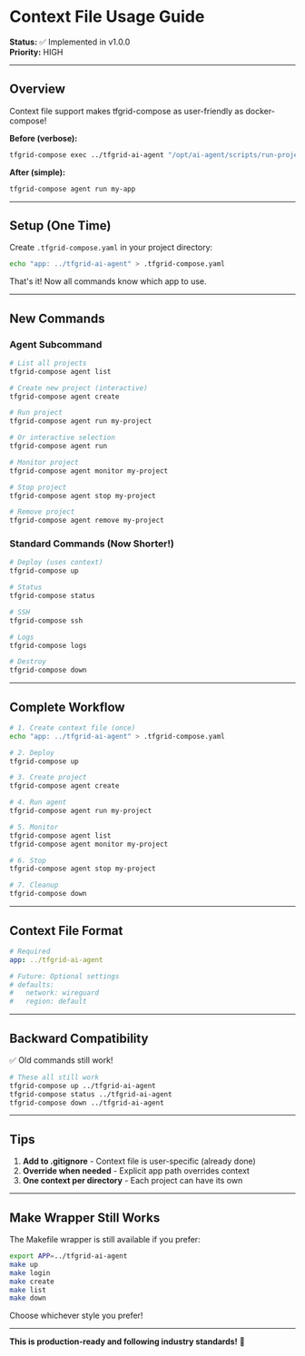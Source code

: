 # Context File Usage Guide

**Status:** ✅ Implemented in v1.0.0  
**Priority:** HIGH  

---

## Overview

Context file support makes tfgrid-compose as user-friendly as docker-compose!

**Before (verbose):**
```bash
tfgrid-compose exec ../tfgrid-ai-agent "/opt/ai-agent/scripts/run-project.sh my-app"
```

**After (simple):**
```bash
tfgrid-compose agent run my-app
```

---

## Setup (One Time)

Create `.tfgrid-compose.yaml` in your project directory:

```bash
echo "app: ../tfgrid-ai-agent" > .tfgrid-compose.yaml
```

That's it! Now all commands know which app to use.

---

## New Commands

### Agent Subcommand

```bash
# List all projects
tfgrid-compose agent list

# Create new project (interactive)
tfgrid-compose agent create

# Run project
tfgrid-compose agent run my-project

# Or interactive selection
tfgrid-compose agent run

# Monitor project
tfgrid-compose agent monitor my-project

# Stop project
tfgrid-compose agent stop my-project

# Remove project
tfgrid-compose agent remove my-project
```

### Standard Commands (Now Shorter!)

```bash
# Deploy (uses context)
tfgrid-compose up

# Status
tfgrid-compose status

# SSH
tfgrid-compose ssh

# Logs
tfgrid-compose logs

# Destroy
tfgrid-compose down
```

---

## Complete Workflow

```bash
# 1. Create context file (once)
echo "app: ../tfgrid-ai-agent" > .tfgrid-compose.yaml

# 2. Deploy
tfgrid-compose up

# 3. Create project
tfgrid-compose agent create

# 4. Run agent
tfgrid-compose agent run my-project

# 5. Monitor
tfgrid-compose agent list
tfgrid-compose agent monitor my-project

# 6. Stop
tfgrid-compose agent stop my-project

# 7. Cleanup
tfgrid-compose down
```

---

## Context File Format

```yaml
# Required
app: ../tfgrid-ai-agent

# Future: Optional settings
# defaults:
#   network: wireguard
#   region: default
```

---

## Backward Compatibility

✅ Old commands still work!

```bash
# These all still work
tfgrid-compose up ../tfgrid-ai-agent
tfgrid-compose status ../tfgrid-ai-agent
tfgrid-compose down ../tfgrid-ai-agent
```

---

## Tips

1. **Add to .gitignore** - Context file is user-specific (already done)
2. **Override when needed** - Explicit app path overrides context
3. **One context per directory** - Each project can have its own

---

## Make Wrapper Still Works

The Makefile wrapper is still available if you prefer:

```bash
export APP=../tfgrid-ai-agent
make up
make login
make create
make list
make down
```

Choose whichever style you prefer!

---

**This is production-ready and following industry standards!** 🎯
